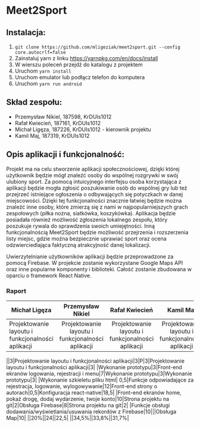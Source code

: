 # Meet2Sport

## Instalacja:
1. `git clone https://github.com/mligeziak/meet2sport.git --config core.autocrlf=false`
1. Zainstaluj yarn z linku https://yarnpkg.com/en/docs/install
1. W wierszu poleceń przejdź do katalogu z projektem
1. Uruchom `yarn install`
1. Uruchom emulator lub podłącz telefon do komputera
1. Uruchom `yarn run android`

## Skład zespołu:
* Przemysław Nikiel, 187598, KrDUIs1012
* Rafał Kwiecień, 187161, KrDUIs1012
* Michał Ligęza, 187226, KrDUIs1012 - kierownik projektu
* Kamil Maj, 187319, KrDUIs1012

## Opis aplikacji i funkcjonalność:
Projekt ma na celu stworzenie aplikacji społecznościowej, dzięki której użytkownik będzie mógł znaleźć osoby do wspólnej rozgrywki w swój ulubiony sport. Za pomocą intuicyjnego interfejsu osoba korzystająca z aplikacji będzie mogła zgłosić poszukiwanie osób do wspólnej gry lub też przejrzeć istniejące ogłoszenia o odbywających się potyczkach w danej miejscowości. Dzięki tej funkcjonalności znacznie łatwiej będzie można znaleźć inne osoby, które zmierzą się z nami w najpopularniejszych grach zespołowych (piłka nożna, siatkówka, koszykówka). Aplikacja będzie posiadała również możliwość zgłoszenia lokalnego zespołu, który poszukuje rywala do sprawdzenia swoich umiejętności. Inną funkcjonalnością Meet2Sport będzie możliwość przejrzenia i rozszerzenia listy miejsc, gdzie można bezpiecznie uprawiać sport oraz ocena odzwierciedlająca faktyczną atrakcyjność danej lokalizacji.

Uwierzytelnianie użytkowników aplikacji będzie przeprowadzone za pomocą Firebase. W projekcie zostanie wykorzystane Google Maps API oraz inne popularne komponenty i biblioteki. Całość zostanie zbudowana w oparciu o framework React Native.

### Raport
| Michał Ligęza | Przemysław Nikiel |  Rafał Kwiecień |  Kamil Maj   |
| ------------- |:-----------------:| :--------------:| :----------: |
| Projektowanie layoutu i funkcjonalności aplikacji | Projektowanie layoutu i funkcjonalności aplikacji | Projektowanie layoutu i funkcjonalności aplikacji | Projektowanie layoutu i funkcjonalności aplikacji |


||3|Projektowanie layoutu i funkcjonalności aplikacji|3|P|3|Projektowanie layoutu i funkcjonalności aplikacji|3|
|Wykonanie prototypu|3|Front-end ekranów logowania, rejestracji i menu|7|Wykonanie prototypu|3|Wykonanie prototypu|3|
|Wykonanie szkieletu pliku html| 0,5|Funkcje odpowiadające za rejestracja, logowanie, wylogowywanie|12|Front-end strony o autorach|0,5|Konfiguracja react-native|18,5|
|Front-end ekranów home, pokaż drogę, dodaj wydarzenie, twoje konto|10|Strona projektu na git|2|Obsługa Firebase|8|Strona projektu na git|2|
|Funkcje obsługi dodawania/wyświetlania/usuwania rekordów z Firebase|10|||Obsługa Map|10|
||20%||24||22,5|
||34,5%||33,8%||31,7%|
